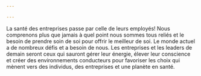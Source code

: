 ```yaml
---

---
```

La santé des entreprises passe par celle de leurs employés! Nous comprenons plus que jamais à quel point nous sommes tous reliés et le besoin de prendre soin de soi pour offrir le meilleur de soi. Le monde actuel a de nombreux défis et a besoin de nous. Les entreprises et les leaders de demain seront ceux qui sauront gérer leur énergie, élever leur conscience et créer des environnements conducteurs pour favoriser les choix qui mènent vers des individus, des entreprises et une planète en santé.
